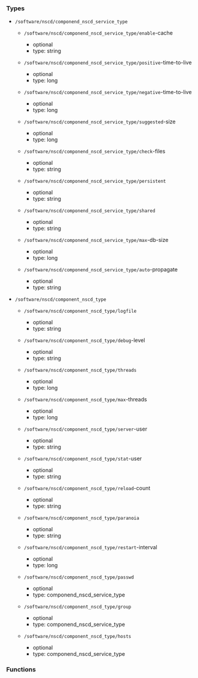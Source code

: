 ### Types

- `/software/nscd/componend_nscd_service_type`
    - `/software/nscd/componend_nscd_service_type/enable`-cache
        - optional
        - type: string

    - `/software/nscd/componend_nscd_service_type/positive`-time-to-live
        - optional
        - type: long

    - `/software/nscd/componend_nscd_service_type/negative`-time-to-live
        - optional
        - type: long

    - `/software/nscd/componend_nscd_service_type/suggested`-size
        - optional
        - type: long

    - `/software/nscd/componend_nscd_service_type/check`-files
        - optional
        - type: string

    - `/software/nscd/componend_nscd_service_type/persistent`
        - optional
        - type: string

    - `/software/nscd/componend_nscd_service_type/shared`
        - optional
        - type: string

    - `/software/nscd/componend_nscd_service_type/max`-db-size
        - optional
        - type: long

    - `/software/nscd/componend_nscd_service_type/auto`-propagate
        - optional
        - type: string

- `/software/nscd/component_nscd_type`
    - `/software/nscd/component_nscd_type/logfile`
        - optional
        - type: string

    - `/software/nscd/component_nscd_type/debug`-level
        - optional
        - type: string

    - `/software/nscd/component_nscd_type/threads`
        - optional
        - type: long

    - `/software/nscd/component_nscd_type/max`-threads
        - optional
        - type: long

    - `/software/nscd/component_nscd_type/server`-user
        - optional
        - type: string

    - `/software/nscd/component_nscd_type/stat`-user
        - optional
        - type: string

    - `/software/nscd/component_nscd_type/reload`-count
        - optional
        - type: string

    - `/software/nscd/component_nscd_type/paranoia`
        - optional
        - type: string

    - `/software/nscd/component_nscd_type/restart`-interval
        - optional
        - type: long

    - `/software/nscd/component_nscd_type/passwd`
        - optional
        - type: componend_nscd_service_type

    - `/software/nscd/component_nscd_type/group`
        - optional
        - type: componend_nscd_service_type

    - `/software/nscd/component_nscd_type/hosts`
        - optional
        - type: componend_nscd_service_type
### Functions
